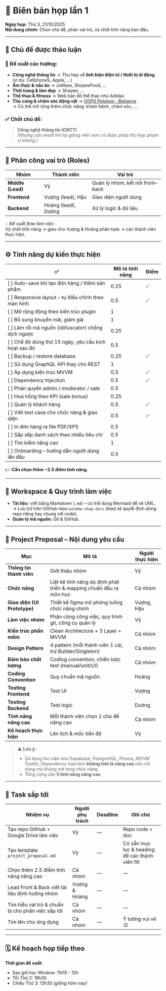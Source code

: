 # 📝 Biên bản họp lần 1

**Ngày họp:** Thứ 3, 21/10/2025  
**Nội dung chính:** Chọn chủ đề, phân vai trò, và chốt tính năng ban đầu.

---

## 🎯 Chủ đề được thảo luận

### 🔹 Đề xuất các hướng:

- **Công nghệ thông tin** → Thu hẹp về **linh kiện điện tử / thiết bị di động** (ví dụ: CellphoneS, Apple, …)
- **Ẩm thực & nấu ăn** → Jollibee, ShopeeFood, …
- **Thời trang & làm đẹp** → Shopee, …
- **Thể thao & fitness** → Web bán đồ thể thao như Adidas
- **Thú cưng & chăm sóc động vật** → [OOPS Petshop - Behance](https://www.behance.net/gallery/175449879/OOPS-Brand-Identity?tracking_source=search_projects|petshop&l=9)  
  → Có thể mở rộng thêm chức năng: khám bệnh, chăm sóc, …

### ✅ **Chốt chủ đề:**

> **Công nghệ thông tin (CNTT)**  
> _(Nhưng cần email hỏi lại giảng viên xem có được phép thu hẹp phạm vi không.)_

---

## 👥 Phân công vai trò (Roles)

| Nhóm              | Thành viên          | Vai trò                          |
| ----------------- | ------------------- | -------------------------------- |
| **Middle (Lead)** | Vỹ                  | Quản lý nhóm, kết nối front–back |
| **Frontend**      | Vượng (lead), Hậu   | Giao diện người dùng             |
| **Backend**       | Hoàng (lead), Dương | Xử lý logic & dữ liệu            |

💡 _Đề xuất flow làm việc:_  
Vỹ chốt tính năng → giao cho Vượng & Hoàng phân task → các thành viên thực hiện.

---

## ⚙️ Tính năng dự kiến thực hiện

| ✅                                                    | Mô tả tính năng | Điểm |
| ----------------------------------------------------- | --------------- | ---- |
| [ ] Auto-save khi tạo đơn hàng / thêm sản phẩm        | 0.25            | ✅   |
| [ ] Responsive layout – tự điều chỉnh theo màn hình   | 0.5             | ✅   |
| [ ] Mở rộng động theo kiến trúc plugin                | 1               |
| [ ] Bổ sung khuyến mãi, giảm giá                      | 1               |
| [ ] Làm rối mã nguồn (obfuscator) chống dịch ngược    | 0.25            |
| [ ] Chế độ dùng thử 15 ngày, yêu cầu kích hoạt sau đó | 0.5             |
| [ ] Backup / restore database                         | 0.25            | ✅   |
| [ ] Sử dụng GraphQL API thay cho REST                 | 1               |
| [ ] Áp dụng kiến trúc MVVM                            | 0.5             | ✅   |
| [ ] Dependency Injection                              | 0.5             | ✅   |
| [ ] Phân quyền admin / moderator / sale               | 0.5             |
| [ ] Hoa hồng theo KPI (sale bonus)                    | 0.25            |
| [ ] Quản lý khách hàng                                | 0.5             | ✅   |
| [ ] Viết test case cho chức năng & giao diện          | 0.5             | ✅   |
| [ ] In đơn hàng ra file PDF/XPS                       | 0.5             |
| [ ] Sắp xếp danh sách theo nhiều tiêu chí             | 0.5             |
| [ ] Tìm kiếm nâng cao                                 | 1               |
| [ ] Onboarding – hướng dẫn người dùng lần đầu         | 0.5             |

👉 **Cần chọn thêm ~2.5 điểm tính năng.**

---

## 🧱 Workspace & Quy trình làm việc

- **Tài liệu:** viết bằng Markdown (`.md`) – có thể dùng Mermaid để vẽ UML.  
  → Lưu trữ trên GitHub repo `window-shop-docs` (lead sẽ quyết định dùng repo riêng hay chung với code).
- **Quản lý mã nguồn:** Git & GitHub.

---

## 📄 Project Proposal – Nội dung yêu cầu

| Mục                          | Mô tả                                                               | Người thực hiện |
| ---------------------------- | ------------------------------------------------------------------- | --------------- |
| **Thông tin thành viên**     | Giới thiệu nhóm                                                     | Vỹ              |
| **Chức năng**                | Liệt kê tính năng dự định phát triển & mapping chuẩn đầu ra môn học | Cả nhóm         |
| **Giao diện (UI Prototype)** | Thiết kế figma mô phỏng luồng chức năng chính                       | Vượng, Hậu      |
| **Làm việc nhóm**            | Phân công công việc, quy trình git, công cụ quản lý                 | Vỹ              |
| **Kiến trúc phần mềm**       | Clean Architecture + 3 Layer + MVVM                                 | Cả nhóm         |
| **Design Pattern**           | 4 pattern (mỗi thành viên 1 cái, trừ Builder/Singleton)             | Cả nhóm         |
| **Đảm bảo chất lượng**       | Coding convention, chiến lược test (manual/unit/UI)                 | Cả nhóm         |
| **Coding Convention**        | Quy chuẩn mã nguồn                                                  | Hoàng           |
| **Testing Frontend**         | Test UI                                                             | Vượng           |
| **Testing Backend**          | Test logic                                                          | Dương           |
| **Tính năng nâng cao**       | Mỗi thành viên chọn 1 chủ đề nâng cao                               | Cả nhóm         |
| **Kế hoạch thực hiện**       | Lên lịch & mốc tiến độ                                              | Vỹ              |

> ⚠️ **Lưu ý:**
>
> - Sử dụng thư viện như Supabase, PostgreSQL, Prisma, MVVM Toolkit, Dependency Injection **không tính là nâng cao** nếu chỉ dùng mà không mở rộng chức năng.
> - Tổng cộng cần **5 tính năng nâng cao**.

---

## 📌 Task sắp tới

| Nhiệm vụ                                          | Người phụ trách | Deadline | Ghi chú                                         |
| ------------------------------------------------- | --------------- | -------- | ----------------------------------------------- |
| Tạo repo GitHub + Google Drive làm việc           | Vỹ              | —        | Repo code + doc                                 |
| Tạo template `project_proposal.md`                | Vỹ              | —        | Có sẵn mục lục & heading để các thành viên fill |
| Chọn thêm 2.5 điểm tính năng nâng cao             | Cả nhóm         | —        | —                                               |
| Lead Front & Back viết tài liệu định hướng nhóm   | Vượng & Hoàng   | —        | —                                               |
| Tìm hiểu vai trò & chuẩn bị cho phần việc sắp tới | Cả nhóm         | —        | —                                               |
| Tìm tên cho ứng dụng                              | Cả nhóm         | —        | Ý tưởng vui vẻ :D                               |

---

## 🗓️ Kế hoạch họp tiếp theo

**Thời gian đề xuất:**

- Sau giờ học Window: 11h15 - 12h
- Tối Thứ 2: 19h30
- Chiều Thứ 3: 13h30 _(giống hôm nay)_
